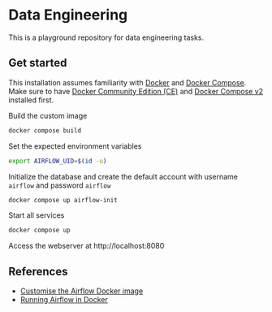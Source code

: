 # Data Engineering

This is a playground repository for data engineering tasks.

## Get started

This installation assumes familiarity with [Docker](https://docs.docker.com/get-started/) and [Docker Compose](https://docs.docker.com/get-started/workshop/08_using_compose/). Make sure to have [Docker Community Edition (CE)](https://docs.docker.com/engine/install/) and [Docker Compose v2](https://docs.docker.com/compose/install/) installed first.

Build the custom image

```sh
docker compose build
```

Set the expected environment variables

```sh
export AIRFLOW_UID=$(id -u)
```

Initialize the database and create the default account with username `airflow` and password `airflow`

```sh
docker compose up airflow-init
```

Start all services

```sh
docker compose up
```

Access the webserver at http://localhost:8080

## References

- [Customise the Airflow Docker image](https://airflow.apache.org/docs/docker-stack/build.html)
- [Running Airflow in Docker](https://airflow.apache.org/docs/apache-airflow/stable/howto/docker-compose/index.html)
